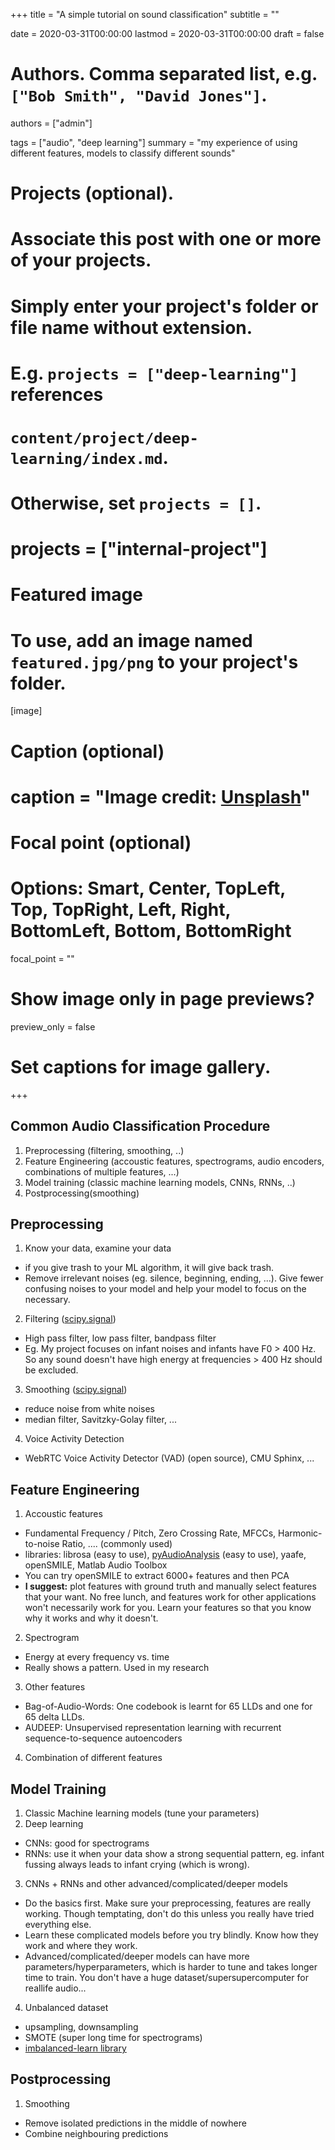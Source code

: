 +++
title = "A simple tutorial on sound classification"
subtitle = ""

date = 2020-03-31T00:00:00
lastmod = 2020-03-31T00:00:00
draft = false

# Authors. Comma separated list, e.g. `["Bob Smith", "David Jones"]`.
authors = ["admin"]

tags = ["audio", "deep learning"]
summary = "my experience of using different features, models to classify different sounds"

# Projects (optional).
#   Associate this post with one or more of your projects.
#   Simply enter your project's folder or file name without extension.
#   E.g. `projects = ["deep-learning"]` references 
#   `content/project/deep-learning/index.md`.
#   Otherwise, set `projects = []`.
# projects = ["internal-project"]

# Featured image
# To use, add an image named `featured.jpg/png` to your project's folder. 
[image]
  # Caption (optional)
  # caption = "Image credit: [**Unsplash**](https://unsplash.com/photos/CpkOjOcXdUY)"

  # Focal point (optional)
  # Options: Smart, Center, TopLeft, Top, TopRight, Left, Right, BottomLeft, Bottom, BottomRight
  focal_point = ""

  # Show image only in page previews?
  preview_only = false

# Set captions for image gallery.


+++
## Common Audio Classification Procedure
1. Preprocessing (filtering, smoothing, ..)
2. Feature Engineering (accoustic features, spectrograms, audio encoders, combinations of multiple features, ...)
3. Model training (classic machine learning models, CNNs, RNNs, ..)
4. Postprocessing(smoothing)


## Preprocessing
1. Know your data, examine your data
  * if you give trash to your ML algorithm, it will give back trash.
  * Remove irrelevant noises (eg. silence, beginning, ending, ...). Give fewer confusing noises to your model and help your model to focus on the necessary.
2. Filtering ([scipy.signal](https://docs.scipy.org/doc/scipy-0.16.1/reference/signal.html))
  * High pass filter, low pass filter, bandpass filter
  * Eg. My project focuses on infant noises and infants have F0 > 400 Hz. So any sound doesn't have high energy at frequencies > 400 Hz should be excluded.
3. Smoothing ([scipy.signal](https://docs.scipy.org/doc/scipy-0.16.1/reference/signal.html))
  * reduce noise from white noises
  * median filter, Savitzky-Golay filter, ...
4. Voice Activity Detection
  * WebRTC Voice Activity Detector (VAD) (open source), CMU Sphinx, ...
  

## Feature Engineering
1. Accoustic features
  * Fundamental Frequency / Pitch, Zero Crossing Rate, MFCCs, Harmonic-to-noise Ratio, .... (commonly used)
  * libraries: librosa (easy to use), [pyAudioAnalysis](https://github.com/tyiannak/pyAudioAnalysis) (easy to use), yaafe, openSMILE, Matlab Audio Toolbox
  * You can try openSMILE to extract 6000+ features and then PCA 
  * **I suggest:** plot features with ground truth and manually select features that your want. No free lunch, and features work for other applications won't necessarily work for you. Learn your features so that you know why it works and why it doesn't.
2. Spectrogram
  * Energy at every frequency vs. time
  * Really shows a pattern. Used in my research
3. Other features
  * Bag-of-Audio-Words: One codebook is learnt for 65 LLDs and one for 65 delta LLDs. 
  * AUDEEP: Unsupervised representation learning with recurrent sequence-to-sequence autoencoders
4. Combination of different features


  
## Model Training
1. Classic Machine learning models (tune your parameters)
2. Deep learning
  * CNNs: good for spectrograms
  * RNNs: use it when your data show a strong sequential pattern, eg. infant fussing always leads to infant crying (which is wrong). 
3. CNNs + RNNs and other advanced/complicated/deeper models
  * Do the basics first. Make sure your preprocessing, features are really working. Though temptating, don't do this unless you really have tried everything else.
  * Learn these complicated models before you try blindly. Know how they work and where they work. 
  * Advanced/complicated/deeper models can have more parameters/hyperparameters, which is harder to tune and takes longer time to train. You don't have a huge dataset/supersupercomputer for reallife audio...
4. Unbalanced dataset
  * upsampling, downsampling
  * SMOTE (super long time for spectrograms)
  * [imbalanced-learn library](https://imbalanced-learn.readthedocs.io/en/stable/index.html)
  
## Postprocessing
1. Smoothing
  * Remove isolated predictions in the middle of nowhere
  * Combine neighbouring predictions


